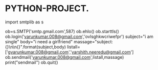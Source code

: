 # PYTHON-PROJECT.
import smtplib as s

ob=s.SMTP('smtp.gmail.com',587)
ob.ehlo()
ob.starttls()
ob.login('varunkumar.008@gmail.com','ovlsghkwcriwefpr')
subject="i am single"
body="i need a girlfriend"
massage="subject:{}\n\n{}".format(subject,body)
listall=['gvarunkumar.008@gmail.com','varshith.neeredu@gmail.com']
ob.sendmail('varunkumar.008@gmail.com',listall,massage)
print("sendmail")
ob.quit()
